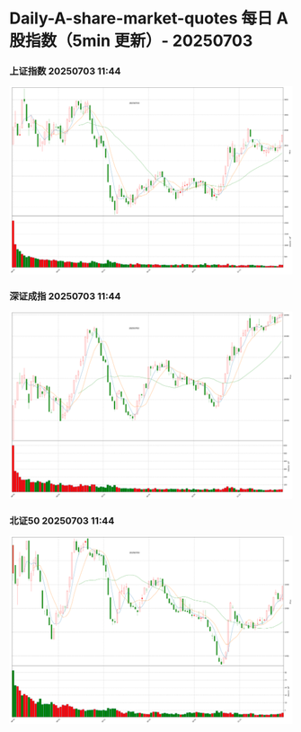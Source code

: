 
# Daily-A-share-market-quotes 每日 A 股指数（5min 更新）- 20250703

### 上证指数 20250703 11:44
![](./fig/2025/7/20250703-sh000001.png)

### 深证成指 20250703 11:44
![](./fig/2025/7/20250703-sz399001.png)

### 北证50 20250703 11:44
![](./fig/2025/7/20250703-bj899050.png)
